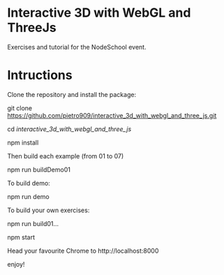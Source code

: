 # Interactive 3D with WebGL and ThreeJs
Exercises and tutorial for the NodeSchool event.

# Intructions
Clone the repository and install the package:

git clone https://github.com/pietro909/interactive_3d_with_webgl_and_three_js.git

cd _interactive_3d_with_webgl_and_three_js_

npm install

Then build each example (from 01 to 07)

npm run buildDemo01

To build demo:

npm run demo

To build your own exercises:

npm run build01...

npm start

Head your favourite Chrome to http://localhost:8000

enjoy!


